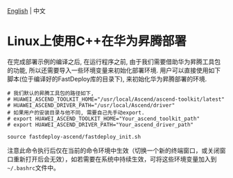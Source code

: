 [English](../../en/faq/use_sdk_on_linux.md) | 中文


# Linux上使用C++在华为昇腾部署

在完成部署示例的编译之后, 在运行程序之前, 由于我们需要借助华为昇腾工具包的功能, 所以还需要导入一些环境变量来初始化部署环境.
用户可以直接使用如下脚本(位于编译好的FastDeploy库的目录下), 来初始化华为昇腾部署的环境.


```
# 我们默认的昇腾工具包的路径如下,
# HUAWEI_ASCEND_TOOLKIT_HOME="/usr/local/Ascend/ascend-toolkit/latest"
# HUAWEI_ASCEND_DRIVER_PATH="/usr/local/Ascend/driver"
# 如果用户的安装目录与他不同, 需要自己先手动export.
# export HUAWEI_ASCEND_TOOLKIT_HOME="Your_ascend_toolkit_path"
# export HUAWEI_ASCEND_DRIVER_PATH="Your_ascend_driver_path"

source fastdeploy-ascend/fastdeploy_init.sh
```

注意此命令执行后仅在当前的命令环境中生效（切换一个新的终端窗口，或关闭窗口重新打开后会无效），如若需要在系统中持续生效，可将这些环境变量加入到`~/.bashrc`文件中。
